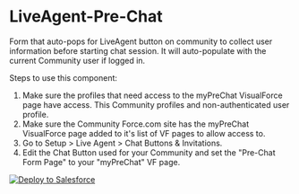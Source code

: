 # LiveAgent-Pre-Chat

Form that auto-pops for LiveAgent button on community to collect user information before starting chat session. It will auto-populate with the current Community user if logged in.

Steps to use this component:
1. Make sure the profiles that need access to the myPreChat VisualForce page have access. This Community profiles and non-authenticated user profile.
2. Make sure the Community Force.com site has the myPreChat VisualForce page added to it's list of VF pages to allow access to.
3. Go to Setup > Live Agent > Chat Buttons & Invitations.
4. Edit the Chat Button used for your Community and set the "Pre-Chat Form Page" to your "myPreChat" VF page.

<a href="https://githubsfdeploy.herokuapp.com">
  <img alt="Deploy to Salesforce"
       src="https://raw.githubusercontent.com/afawcett/githubsfdeploy/master/deploy.png">
</a>
